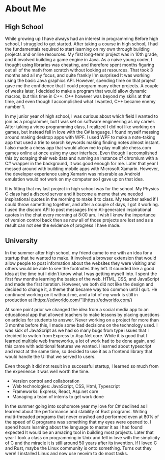 # About Me

## High School
While growing up I have always had an interest in programming 
Before high school, I struggled to get started. After taking a course in high school,
I had the fundamentals required to start learning on my own through
building projects and online resources. My first long-term project
was in 10th grade, and it involved building a game engine in Java. As
a naive young coder, I thought using libraries was cheating, and therefore
spent months figuring out all of the math from scratch without looking at
resources. That took 3 months and all my focus, and quite
frankly I'm surprised It was working using the basic Java graphics API.
However, spending time on that project gave me the confidence that I could
program many other projects. A couple of weeks later, I decided to
make a program that would allow dynamic macros, but this time in C++.
C++ however was beyond my skills at that time, and even
though I accomplished what I wanted, C++ became enemy number 1.

In my junior year of high school, I was curious about which field I wanted to join
as a programmer, but I was set on software engineering as my career.
After taking a video programming class, I realized
I did not like working on games, but instead fell in love with the C#
language. I found myself messing around making
desktop apps with WPF. I used WPF to make a note-taking app that used
a trie to search keywords making finding notes almost instant. I also
made a chess app that would allow me to play multiple chess.com games
online at once using my user interface. Even though I accomplished this
by scraping their web data and running an instance of chromium
with a C# wrapper in the background, it was good enough for me.
Later that year I messed around with
building mobile apps with Microsoft Xamarin. However, the developer
experience using Xamarin was miserable as Android emulation would not work on
my computer so I gave up on that idea. 					 

It is fitting that my last project in high school was for the school.
My Physics C class
had a discord server and it become a meme that we needed inspirational 
quotes in the morning to make it to class. My teacher asked if I could throw
something together, and after a couple of days, I got it working.
I used the discord API to post messages from AI-generated inspirational quotes
in the chat every morning at 8:00 am. I wish
I knew the importance of version control back then as now all of those
projects are lost and as a result can not see the evidence of progress I have 
made.

## University
In the summer after high school, my friend came to me with an idea for a
startup that he wanted to make. It involved a browser extension that would
allow people to post information about the websites they were visiting and others
would be able to see the footnotes they left. It sounded like a good idea at the
time but I didn't know what I was getting myself into. I spent the first few
months learning the basics of the web. HTML, CSS, and JavaScript and made the first
iteration. However, we both did not like the design and decided to change it, a
theme that became way too common until I quit. He continued working on it without me, and
a lot of my work is still in production at 
[https://edworldo.com/"](https://edworldo.com/)

At some point prior we changed
the idea from a social media app to an educational app that allowed teachers to
make lessons by placing questions on articles for students to answer. Never working
on a project for more than 3 months before this, I made some bad decisions
on the technology used. I was sick of JavaScript as we had so many bugs
from type issues that I decided to switch from Express to Asp.Net core.
While it is good that I learned multiple web frameworks, a lot of work had to be 
done again, and this came with additional features we wanted. I learned about
typescript and react at the same time, so decided to use it as a frontend library
that would handle the UI that we served to users.

Even though it did not result in a successful startup, I learned so much from the
experience it was well worth the time.

- Version control and collaboration
- Web technologies: JavaScript, CSS, Html, Typescript
- Frameworks: Express, React, Asp.net core
- Managing a team of interns to get work done

In the summer going into sophomore year my love for C# declined as I learned about
the performance and stability of Rust programs. Writing multi-threaded programs
that never crashed and performed even at 80% of the speed of C programs was 
something that my eyes were opened to. I spend hours learning about the language
to master it as I had found expected It would be an amazing tool in building
most projects. Later that year I took a class on 
programming in Unix and fell in love with the simplicity of C and the miracle
it is still around 50 years after its invention. If I loved C and Rust, maybe
the Linux community is onto something. Turns out they were! I installed Linux
and now use neovim to do most tasks.
